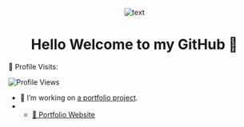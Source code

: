 <div id="header" align ="center">



  ![text](https://github.com/giseleortiz/GiseleOrtiz/assets/144640915/4f7cad3a-2654-4174-844c-6b3fc1f88299)

<h1 align="center" >Hello Welcome to my GitHub  👋 </h1> 
</div>

<div aling="center" >

<p>👀 Profile Visits:</p>

 <img src="https://komarev.com/ghpvc/?username=giseleortiz&color=brightgreen" alt="Profile Views">

- 🔭 I’m working on [a portfolio project](https://mi-portfolio-giseleortiz.netlify.app/).
- - [🎨 Portfolio Website](https://giseleortiz.github.io) 
</div>


